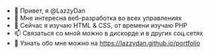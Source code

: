 - 👋 Привет, я @LazzyDan
- 👀 Мне интересна веб-разработка во всех управлениях
- 🌱 Сейчас я изучаю HTML & CSS, от времени изучаю PHP
- 📫 Связаться со мной можно в дискорде и в других соц.сетях
- 🎩 Узнать обо мне можно на https://lazzydan.github.io/portfolio

<!---
LazzyDan/LazzyDan is a ✨ special ✨ repository because its `README.md` (this file) appears on your GitHub profile.
You can click the Preview link to take a look at your changes.
--->
